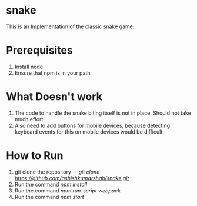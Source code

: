 # snake
This is an Implementation of the classic snake game.

# Prerequisites
1. Install node
2. Ensure that npm is in your path

# What Doesn't work
1. The code to handle the snake biting itself is not in place. Should not take much effort.
1. Also need to add buttons for mobile devices, because detecting keyboard events for this on mobile devices would be difficult.

# How to Run
1. git clone the repository -- *git clone https://github.com/ashishkumarshah/snake.git*
1. Run the command *npm install*
1. Run the command *npm run-script webpack*
1. Run the command *npm start*
